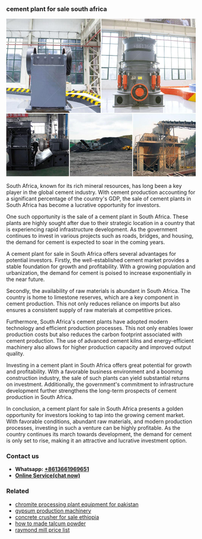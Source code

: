 <h3>cement plant for sale south africa</h3><img src='1706767912.jpg' alt=''><p>South Africa, known for its rich mineral resources, has long been a key player in the global cement industry. With cement production accounting for a significant percentage of the country's GDP, the sale of cement plants in South Africa has become a lucrative opportunity for investors.</p><p>One such opportunity is the sale of a cement plant in South Africa. These plants are highly sought after due to their strategic location in a country that is experiencing rapid infrastructure development. As the government continues to invest in various projects such as roads, bridges, and housing, the demand for cement is expected to soar in the coming years.</p><p>A cement plant for sale in South Africa offers several advantages for potential investors. Firstly, the well-established cement market provides a stable foundation for growth and profitability. With a growing population and urbanization, the demand for cement is poised to increase exponentially in the near future.</p><p>Secondly, the availability of raw materials is abundant in South Africa. The country is home to limestone reserves, which are a key component in cement production. This not only reduces reliance on imports but also ensures a consistent supply of raw materials at competitive prices.</p><p>Furthermore, South Africa's cement plants have adopted modern technology and efficient production processes. This not only enables lower production costs but also reduces the carbon footprint associated with cement production. The use of advanced cement kilns and energy-efficient machinery also allows for higher production capacity and improved output quality.</p><p>Investing in a cement plant in South Africa offers great potential for growth and profitability. With a favorable business environment and a booming construction industry, the sale of such plants can yield substantial returns on investment. Additionally, the government's commitment to infrastructure development further strengthens the long-term prospects of cement production in South Africa.</p><p>In conclusion, a cement plant for sale in South Africa presents a golden opportunity for investors looking to tap into the growing cement market. With favorable conditions, abundant raw materials, and modern production processes, investing in such a venture can be highly profitable. As the country continues its march towards development, the demand for cement is only set to rise, making it an attractive and lucrative investment option.</p><h3>Contact us</h3><ul><li><strong>Whatsapp:&nbsp;<a href="https://wa.me/8613661969651">+8613661969651</a></strong></li><li><a href="https://swt.shibang-china.com/?git&amp;zhl&amp;cement plant for sale south africa"><strong>Online Service(chat now)</strong></a></li></ul><h3>Related</h3><ul><li><a href='chromite processing plant equipment for pakistan.md'>chromite processing plant equipment for pakistan</a></li><li><a href='gypsum production machinery.md'>gypsum production machinery</a></li><li><a href='concrete crusher for sale ethiopia.md'>concrete crusher for sale ethiopia</a></li><li><a href='how to made talcum powder.md'>how to made talcum powder</a></li><li><a href='raymond mill price list.md'>raymond mill price list</a></li></ul>